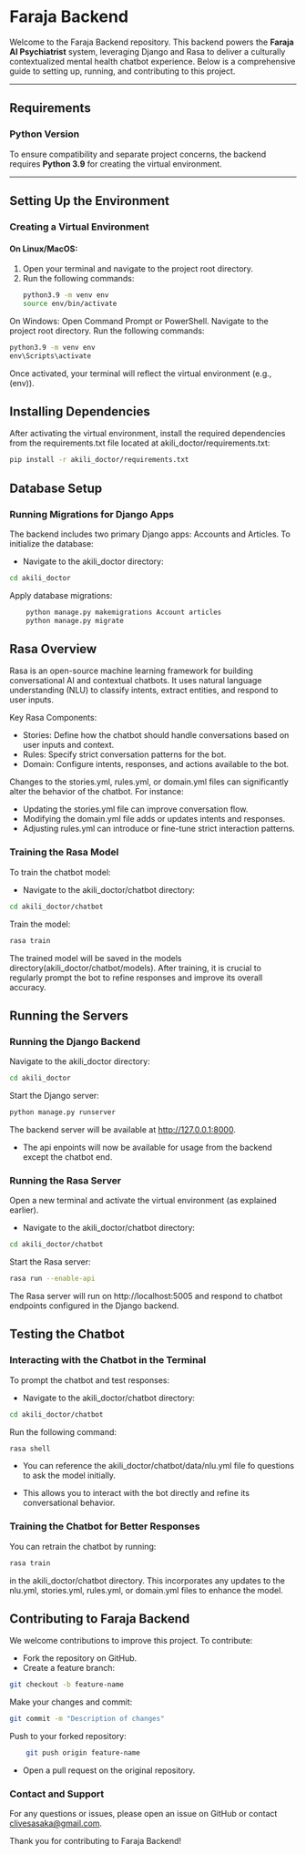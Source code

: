 # Faraja Backend

Welcome to the Faraja Backend repository. This backend powers the **Faraja AI Psychiatrist** system, leveraging Django and Rasa to deliver a culturally contextualized mental health chatbot experience. Below is a comprehensive guide to setting up, running, and contributing to this project.

---

## Requirements

### Python Version
To ensure compatibility and separate project concerns, the backend requires **Python 3.9** for creating the virtual environment.

---

## Setting Up the Environment

### Creating a Virtual Environment

#### On Linux/MacOS:
1. Open your terminal and navigate to the project root directory.
2. Run the following commands:
   ```bash
   python3.9 -m venv env
   source env/bin/activate
   ```

On Windows:
    Open Command Prompt or PowerShell.
    Navigate to the project root directory.
    Run the following commands:
```cmd
python3.9 -m venv env
env\Scripts\activate
```


Once activated, your terminal will reflect the virtual environment (e.g., (env)).

## Installing Dependencies

After activating the virtual environment, install the required dependencies from the requirements.txt file located at akili_doctor/requirements.txt:

```bash
pip install -r akili_doctor/requirements.txt
```

## Database Setup
### Running Migrations for Django Apps

The backend includes two primary Django apps: Accounts and Articles. To initialize the database:

- Navigate to the akili_doctor directory:

```bash
cd akili_doctor
```

Apply database migrations:
```bash
    python manage.py makemigrations Account articles
    python manage.py migrate
```

## Rasa Overview

Rasa is an open-source machine learning framework for building conversational AI and contextual chatbots. It uses natural language understanding (NLU) to classify intents, extract entities, and respond to user inputs.

Key Rasa Components:

   - Stories: Define how the chatbot should handle conversations based on user inputs and context.
   - Rules: Specify strict conversation patterns for the bot.
   - Domain: Configure intents, responses, and actions available to the bot.

Changes to the stories.yml, rules.yml, or domain.yml files can significantly alter the behavior of the chatbot. For instance:

- Updating the stories.yml file can improve conversation flow.
- Modifying the domain.yml file adds or updates intents and responses.
- Adjusting rules.yml can introduce or fine-tune strict interaction patterns.

### Training the Rasa Model

To train the chatbot model:

- Navigate to the akili_doctor/chatbot directory:
```bash
cd akili_doctor/chatbot
```

Train the model:
```bash
rasa train
```

The trained model will be saved in the models directory(akili_doctor/chatbot/models). After training, it is crucial to regularly prompt the bot to refine responses and improve its overall accuracy.

## Running the Servers
### Running the Django Backend

Navigate to the akili_doctor directory:
```bash
cd akili_doctor
```

Start the Django server:
```bash
python manage.py runserver
```

The backend server will be available at http://127.0.0.1:8000.
 - The api enpoints will now be available for usage from the backend except the chatbot end.

### Running the Rasa Server

Open a new terminal and activate the virtual environment (as explained earlier).

- Navigate to the akili_doctor/chatbot directory:

```bash
cd akili_doctor/chatbot
```

Start the Rasa server:
```bash
rasa run --enable-api
```

The Rasa server will run on http://localhost:5005 and respond to chatbot endpoints configured in the Django backend.

## Testing the Chatbot
### Interacting with the Chatbot in the Terminal

To prompt the chatbot and test responses:

   - Navigate to the akili_doctor/chatbot directory:

```bash
cd akili_doctor/chatbot
```

Run the following command:

```bash
rasa shell
```
- You can reference the akili_doctor/chatbot/data/nlu.yml file fo questions to ask the model initially.

- This allows you to interact with the bot directly and refine its conversational behavior.

### Training the Chatbot for Better Responses

You can retrain the chatbot by running:

```bash
rasa train
```

in the akili_doctor/chatbot directory. This incorporates any updates to the nlu.yml, stories.yml, rules.yml, or domain.yml files to enhance the model.

## Contributing to Faraja Backend

We welcome contributions to improve this project. To contribute:

- Fork the repository on GitHub.
- Create a feature branch:
```bash
git checkout -b feature-name
```

Make your changes and commit:
```bash
git commit -m "Description of changes"
```

Push to your forked repository:
```bash
    git push origin feature-name
```

- Open a pull request on the original repository.

### Contact and Support

For any questions or issues, please open an issue on GitHub or contact clivesasaka@gmail.com.

Thank you for contributing to Faraja Backend!
